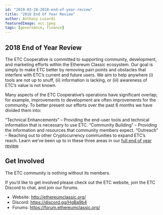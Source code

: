 ```yaml
---
id: "2019-03-28-2018-end-of-year-review"
title: "2018 End Of Year Review"
author: Anthony Lusardi
featuredImage: ecc.jpeg
tags: [governance, finance]
---
```


## 2018 End of Year Review

The ETC Cooperative is committed to supporting community, development, and marketing efforts within the Ethereum Classic ecosystem. Our goal is simply to make ETC better by removing pain points and obstacles that interfere with ETC’s current and future users. We aim to help anywhere (i) tools are not up to snuff, (ii) information is lacking, or (iii) awareness of ETC’s value is not known.

Many aspects of the ETC Cooperative’s operations have significant overlap; for example, improvements to development are often improvements for the community. To better present our efforts over the past 6 months we have divided them into:

“Technical Enhancements” – Providing the end-user tools and technical information that is necessary to use ETC.
“Community Building” – Providing the information and resources that community members expect.
“Outreach” – Reaching out to other Cryptocurrency communities to expand ETC’s reach.
Learn we’ve been up to in these three areas in our [full end of year review](/End-of-Year-Review-July-to-December-2018.pdf).

## Get Involved

The ETC community is nothing without its members.

If you’d like to get involved please check out the ETC website, join the ETC Discord to chat, and join our forums.

- Website: http://ethereumclassic.org/
- Discord: https://discord.gg/HgBa9b4
- Forums: https://forum.ethereumclassic.org/
